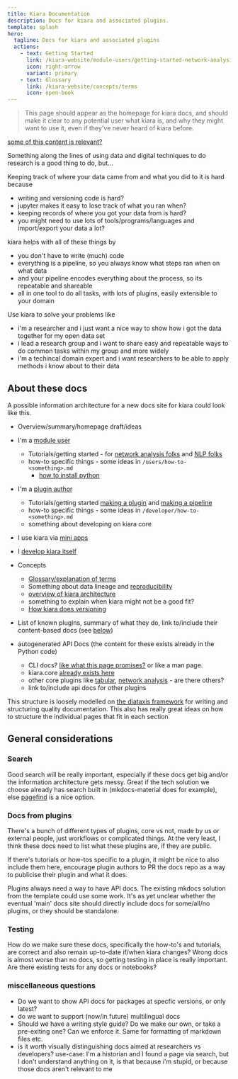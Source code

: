 ```yaml
---
title: Kiara Documentation
description: Docs for kiara and associated plugins.
template: splash
hero:
  tagline: Docs for kiara and associated plugins
  actions:
    - text: Getting Started
      link: /kiara-website/module-users/getting-started-network-analysis/
      icon: right-arrow
      variant: primary
    - text: Glossary
      link: /kiara-website/concepts/terms
      icon: open-book
---
```


> This page should appear as the homepage for kiara docs, and should make it clear to any potential user what kiara is, and why they might want to use it, even if they've never heard of kiara before.

[some of this content is relevant?](https://dharpa.org/kiara.documentation/latest/workshop/workshop/#hello-kiara)

Something along the lines of using data and digital techniques to do research is a good thing to do, but...

Keeping track of where your data came from and what you did to it is hard because

- writing and versioning code is hard?
- jupyter makes it easy to lose track of what you ran when?
- keeping records of where you got your data from is hard?
- you might need to use lots of tools/programs/languages and import/export your data a lot?

kiara helps with all of these things by

- you don't have to write (much) code
- everything is a pipeline, so you always know what steps ran when on what data
- and your pipeline encodes everything about the process, so its repeatable and shareable
- all in one tool to do all tasks, with lots of plugins, easily extensible to your domain

Use kiara to solve your problems like

- i'm a researcher and i just want a nice way to show how i got the data together for my open data set
- i lead a research group and i want to share easy and repeatable ways to do common tasks within my group and more widely
- i'm a techincal domain expert and i want researchers to be able to apply methods i know about to their data

## About these docs

A possible information architecture for a new docs site for kiara could look like this.

- Overview/summary/homepage draft/ideas

- I'm a [module user](/kiara-website/module-users/)

  - Tutorials/getting started - for [network analysis folks](/kiara-website/module-users/getting-started-network-analysis) and [NLP folks](/kiara-website/module-users/getting-started-nlp)
  - how-to specific things - some ideas in `/users/how-to-<something>.md`
    - [how to install python](/kiara-website/module-users/how-to-install-python)

- I'm a [plugin author](/kiara-website/module-writers/)

  - Tutorials/getting started [making a plugin](/kiara-website/module-writers/getting-started-making-plugin/) and [making a pipeline](/kiara-website/module-writers/getting-started-making-pipeline/)
  - how-to specific things - some ideas in `/developer/how-to-<something>.md`
  - something about developing on kiara core

- I use kiara via [mini apps](/kiara-website/mini-app-users/)
- I [develop kiara itself](/kiara-website/core-devs/)
- Concepts

  - [Glossary/explanation of terms](/kiara-website/concepts/glossary)
  - Something about data lineage and [reproducibility](/kiara-website/concepts/reproducible-research)
  - [overview of kiara architecture](/kiara-website/concepts/architecture)
  - something to explain when kiara might not be a good fit?
  - [How kiara does versioning](/kiara-website/concepts/versioning)

- List of known plugins, summary of what they do, link to/include their content-based docs (see [below](#docs-from-plugins))

- autogenerated API Docs (the content for these exists already in the Python code)
  - CLI docs? [like what this page promises?](https://dharpa.org/kiara.documentation/latest/usage/) or like a man page.
  - kiara.core [already exists here](https://dharpa.org/kiara/latest/reference/kiara/__init__/)
  - other core plugins like [tabular](https://dharpa.org/kiara_plugin.tabular/latest/reference/kiara_plugin/tabular/__init__/), [network analysis](https://dharpa.org/kiara_plugin.network_analysis/latest/reference/kiara_plugin/network_analysis/__init__/) - are there others?
  - link to/include api docs for other plugins

This structure is loosely modelled on [the diataxis framework](https://diataxis.fr/) for writing and structuring quality documentation. This also has really great ideas on how to structure the individual pages that fit in each section

## General considerations

### Search

Good search will be really important, especially if these docs get big and/or the information architecture gets messy. Great if the tech solution we choose already has search built in (mkdocs-material does for example), else [pagefind](https://pagefind.app/) is a nice option.

### Docs from plugins

There's a bunch of different types of plugins, core vs not, made by us or external people, just workflows or complicated things. At the very least, I think these docs need to list what these plugins are, if they are public.

If there's tutorials or how-tos specific to a plugin, it might be nice to also include them here, encourage plugin authors to PR the docs repo as a way to publicise their plugin and what it does.

Plugins always need a way to have API docs. The existing mkdocs solution from the template could use some work. It's as yet unclear whether the eventual 'main' docs site should directly include docs for some/all/no plugins, or they should be standalone.

### Testing

How do we make sure these docs, specifically the how-to's and tutorials, are correct and also remain up-to-date if/when kiara changes? Wrong docs is almost worse than no docs, so getting testing in place is really important. Are there existing tests for any docs or notebooks?

### miscellaneous questions

- Do we want to show API docs for packages at specfic versions, or only latest?
- do we want to support (now/in future) multilingual docs
- Should we have a writing style guide? Do we make our own, or take a pre-exiting one? Can we enforce it. Same for formatting of markdown files etc.
- is it worth visually distinguishing docs aimed at researchers vs developers? use-case: I'm a historian and I found a page via search, but I don't understand anything on it, is that because i'm stupid, or because those docs aren't relevant to me
